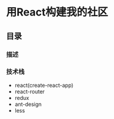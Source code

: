 # 用React构建我的社区

## 目录

### 描述

### 技术栈

* react(create-react-app)
* react-router
* redux
* ant-design
* less

###